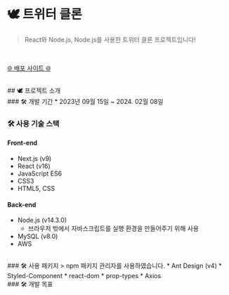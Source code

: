 # 🕊 트위터 클론
> React와 Node.js, Node.js를 사용한 트위터 클론 프로젝트입니다!


<br>
  <a href="http://nodebird.xyz/">
    <p>🌐 배포 사이트 🌐</p>
  </a>


<br>
## 🕊 프로젝트 소개
<br>
### 🛠 개발 기간
* 2023년 09월 15일 ~ 2024. 02월 08일

### 🛠 사용 기술 스택
#### Front-end
* Next.js (v9)
* React (v16)
* JavaScript ES6
* CSS3
* HTML5, CSS
#### Back-end
* Node.js (v14.3.0)
  * 브라우저 밖에서 자바스크립트를 실행 환경을 만들어주기 위해 사용
* MySQL (v8.0)
* AWS


<br>
### 🛠 사용 패키지
> npm 패키지 관리자를 사용하였습니다.
* Ant Design (v4)
* Styled-Component
* react-dom
* prop-types
* Axios

<br>
### 🛠 개발 목표
